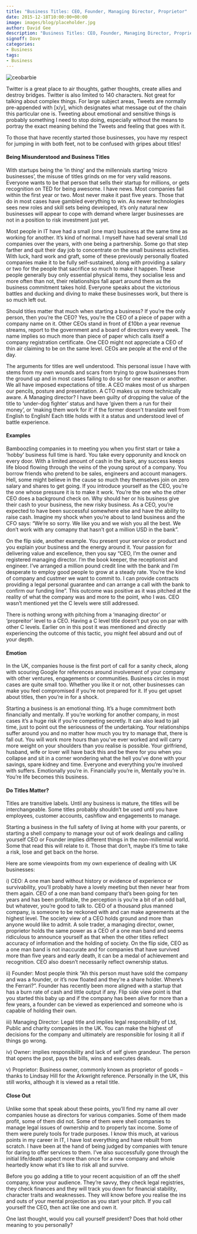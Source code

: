 ```yaml
---
title: "Business Titles: CEO, Founder, Managing Director, Proprietor"
date: 2015-12-18T10:00:00+00:00
image: images/blog/placeholder.jpg
author: David Gee
description: "Business Titles: CEO, Founder, Managing Director, Proprietor"
signoff: Dave
categories:
- Business
tags:
- Business
---
```


![ceobarbie](/images/blog/ceo-barbie.jpg#center)

Twitter is a great place to air thoughts, gather thoughts, create allies and destroy bridges. Twitter is also limited to 140 characters. Not great for talking about complex things. For large subject areas, Tweets are normally pre-appended with [x/y], which designates what message out of the chain this particular one is. Tweeting about emotional and sensitive things is probably something I need to stop doing, especially without the means to portray the exact meaning behind the Tweets and feeling that goes with it.

To those that have recently started those businesses, you have my respect for jumping in with both feet, not to be confused with gripes about titles!

#### Being Misunderstood and Business Titles

With startups being the ‘in thing’ and the millennials starting ‘micro businesses’, the misuse of titles grinds on me for very valid reasons. Everyone wants to be that person that sells their startup for millions, or gets recognition on TED for being awesome. I have news. Most companies fail within the first year or two. Most never make it past five years. Those that do in most cases have gambled everything to win. As newer technologies sees new roles and skill sets being developed, it’s only natural new businesses will appear to cope with demand where larger businesses are not in a position to risk investment just yet.

Most people in IT have had a small (one man) business at the same time as working for another. It’s kind of normal. I myself have had several small Ltd companies over the years, with one being a partnership. Some go that step farther and quit their day job to concentrate on the small business activities. With luck, hard work and graft, some of these previously personally floated companies make it to be fully self-sustained, along with providing a salary or two for the people that sacrifice so much to make it happen. These people generally buy only essential physical items, they socialise less and more often than not, their relationships fall apart around them as the business commitment takes hold. Everyone speaks about the victorious battles and ducking and diving to make these businesses work, but there is so much left out.

Should titles matter that much when starting a business? If you’re the only person, then you’re the CEO? Yes, you’re the CEO of a piece of paper with a company name on it. Other CEOs stand in front of £10bn a year revenue streams, report to the government and a board of directors every week. The name implies so much more than piece of paper which calls itself a company registration certificate. One CEO might not appreciate a CEO of thin air claiming to be on the same level. CEOs are people at the end of the day.

The arguments for titles are well understood. This personal issue I have with stems from my own wounds and scars from trying to grow businesses from the ground up and in most cases failing to do so for one reason or another. We all have imposed expectations of title. A CEO makes most of us sharpen our pencils, posture and presentation. A CTO makes us more technically aware. A Managing director? I have been guilty of dropping the value of the title to ‘under-dog fighter’ status and have ‘given them a run for their money’, or ‘making them work for it’ if the former doesn’t translate well from English to English! Each title holds with it a status and understood level of battle experience.

#### Examples

Bamboozling companies in to meeting you when you first start or take a ‘hobby’ business full time is hard. You take every opporunity and knock on every door. With a limited amount of cash in the bank, any success keeps life blood flowing through the veins of the young sprout of a company. You borrow friends who pretend to be sales, engineers and account managers. Hell, some might believe in the cause so much they themselves join on zero salary and shares to get going. If you introduce yourself as the CEO, you’re the one whose pressure it is to make it work. You’re the one who the other CEO does a background check on. Why should her or his business give their cash to your business, the new risky business. As a CEO, you’re expected to have been successful somewhere else and have the ability to raise cash. Imagine my shock when you’re about to land business and the CFO says: “We’re so sorry. We like you and we wish you all the best. We don’t work with any comapny that hasn’t got a million USD in the bank”.

On the flip side, another example. You present your service or product and you explain your business and the energy around it. Your passion for delivering value and excellence, then you say “CEO, I’m the owner and registered managing director. I’m the book keeper, the receptionist and engineer. I’ve arranged a million pound credit line with the bank and I’m desperate to employ good people to grow at a steady rate. You’re the kind of company and custmer we want to commit to. I can provide contracts providing a legal personal guarantee and can arrange a call with the bank to confirm our funding line”. This outcome was positive as it was pitched at the reality of what the company was and more to the point, who I was. CEO wasn’t mentioned yet the C levels were still addressed.

There is nothing wrong with pitching from a ‘managing director’ or ‘propreitor’ level to a CEO. Having a C level title doesn’t put you on par with other C levels. Earlier on in this post it was mentioned and directly experiencing the outcome of this tactic, you might feel absurd and out of your depth.

#### Emotion

In the UK, companies house is the first port of call for a sanity check, along with scouring Google for references around involvement of your company with other ventures, engagements or communities. Business circles in most cases are quite small too. Whether you like it or not, other businesses can make you feel compromised if you’re not prepared for it. If you get upset about titles, then you’re in for a shock.

Starting a business is an emotional thing. It’s a huge commitment both financially and mentally. If you’re working for another company, in most cases it’s a huge risk if you’re competing secretly. It can also lead to jail time, just to point out the seriousness of the undertaking. Your relationships suffer around you and no matter how much you try to manage that, there is fall out. You will work more hours than you’ve ever worked and will carry more weight on your shoulders than you realise is possible. Your girlfriend, husband, wife or lover will have back this and be there for you when you collapse and sit in a corner wondering what the hell you’ve done with your savings, spare kidney and time. Everyone and everything you’re involved with suffers. Emotionally you’re in. Financially you’re in, Mentally you’re in. You’re life becomes this business.

#### Do Titles Matter?

Titles are transitive labels. Until any business is mature, the titles will be interchangeable. Some titles probably shouldn’t be used until you have employees, customer accounts, cashflow and engagements to manage.

Starting a business in the full safety of living at home with your parents, or starting a shell company to manage your out of work dealings and calling yourself CEO or Founder implies different things in the non-millennial world. Some that read this will relate to it. Those that don’t, maybe it’s time to take a risk, lose and get back on the horse.

Here are some viewpoints from my own experience of dealing with UK businesses:

i) CEO: A one man band without history or evidence of experience or survivability, you’ll probably have a lovely meeting but then never hear from them again. CEO of a one man band company that’s been going for ten years and has been profitable, the perception is you’re a bit of an odd ball, but whatever, you’re good to talk to. CEO of a thousand plus manned company, is someone to be reckoned with and can make agreements at the highest level. The society view of a CEO holds ground and more than anyone would like to admit. A sole trader, a managing director, owner, proprietor holds the same power as a CEO of a one man band and seems ridiculous to announce yourself as that when the other titles reflect accuracy of information and the holding of society. On the flip side, CEO as a one man band is not inaccurate and for companies that have survived more than five years and early death, it can be a medal of achievement and recognition. CEO also doesn’t necessarily reflect ownership status.

ii) Founder: Most people think “Ah this person must have sold the company and was a founder, or it’s now floated and they’re a share holder. Where’s the Ferrari?”. Founder has recently been more aligned with a startup that has a burn rate of cash and little output if any. Flip side view point is that you started this baby up and if the company has been alive for more than a few years, a founder can be viewed as experienced and someone who is capable of holding their own.

iii) Managing Director: Legal title and implies legal responsibility of Ltd, Public and charity companies in the UK. You can make the highest of decisions for the company and ultimately are responsible for losing it all if things go wrong.

iv) Owner: implies responsibility and lack of self given grandeur. The person that opens the post, pays the bills, wins and executes deals.

v) Proprietor: Business owner, commonly known as proprietor of goods – thanks to Lindsay Hill for the Arkwright reference. Personally in the UK, this still works, although it is viewed as a retail title.

#### Close Out

Unlike some that speak about these points, you’ll find my name all over companies house as directors for various companies. Some of them made profit, some of them did not. Some of them were shell companies to manage legal issues of ownership and to properly tax income. Some of them were purely tools for trade purposes. I know this much, at various points in my career in IT, I have lost everything and have rebuilt from scratch. I have been at the hand of being judged by companies with tenure for daring to offer services to them. I’ve also successfully gone through the initial life/death aspect more than once for a new company and whole heartedly know what it’s like to risk all and survive.

Before you go adding a title to your recent acquisition of an off the shelf company, know your audience. They’re savvy, they check legal registries, they check finances and they will track you down for financial stability, character traits and weaknesses. They will know before you realise the ins and outs of your mental projection as you start your pitch. If you call yourself the CEO, then act like one and own it.

One last thought, would you call yourself president? Does that hold other meaning to you personally?